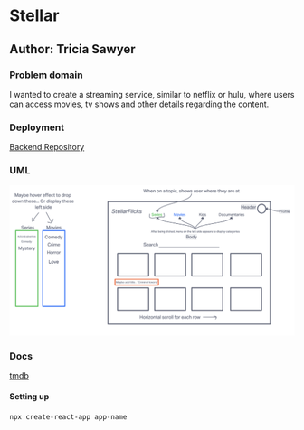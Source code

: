 # Stellar

## Author: Tricia Sawyer

### Problem domain

I wanted to create a streaming service, similar to netflix or hulu, where users can access movies, tv shows and other details regarding the content.

### Deployment

[Backend Repository](https://github.com/triciasawyer/stellar-BE)

### UML

![UML](./assets/Stellar-uml-1.png)

### Docs

[tmdb](https://developer.themoviedb.org/reference/intro/getting-started)

#### Setting up

`npx create-react-app app-name`
